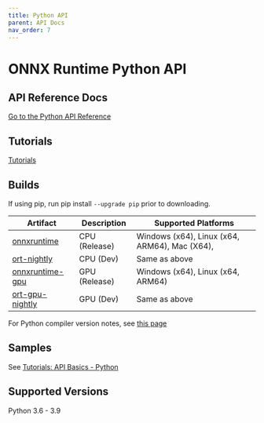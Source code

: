```yaml
---
title: Python API
parent: API Docs
nav_order: 7
---
```


# ONNX Runtime Python API

## API Reference Docs

[Go to the Python API Reference](./python/api_summary.html)


## Tutorials

[Tutorials](./python/tutorial.html)

## Builds
If using pip, run pip install `--upgrade pip` prior to downloading.	 

| Artifact      | Description | Supported Platforms |
|-----------    |-------------|---------------------|
|[onnxruntime](https://pypi.org/project/onnxruntime)|CPU (Release)| Windows (x64), Linux (x64, ARM64), Mac (X64),  |
|[ort-nightly](https://test.pypi.org/project/ort-nightly)|CPU (Dev)    | Same as above |
|[onnxruntime-gpu](https://pypi.org/project/onnxruntime-gpu)|GPU (Release)| Windows (x64), Linux (x64, ARM64) |
|[ort-gpu-nightly](https://test.pypi.org/project/ort-gpu-nightly)|GPU (Dev) | Same as above |


For Python compiler version notes, see [this page](https://github.com/microsoft/onnxruntime/tree/master/docs/Python_Dev_Notes.md)


## Samples
See [Tutorials: API Basics - Python](../tutorials/inferencing/api-basics.md#python)

## Supported Versions
Python 3.6 - 3.9
